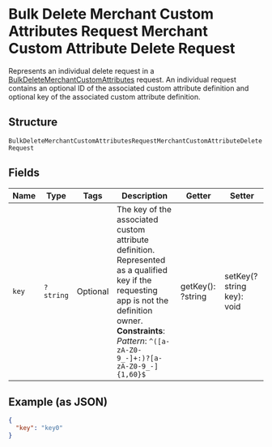 
# Bulk Delete Merchant Custom Attributes Request Merchant Custom Attribute Delete Request

Represents an individual delete request in a [BulkDeleteMerchantCustomAttributes](../../doc/apis/merchant-custom-attributes.md#bulk-delete-merchant-custom-attributes)
request. An individual request contains an optional ID of the associated custom attribute definition
and optional key of the associated custom attribute definition.

## Structure

`BulkDeleteMerchantCustomAttributesRequestMerchantCustomAttributeDeleteRequest`

## Fields

| Name | Type | Tags | Description | Getter | Setter |
|  --- | --- | --- | --- | --- | --- |
| `key` | `?string` | Optional | The key of the associated custom attribute definition.<br>Represented as a qualified key if the requesting app is not the definition owner.<br>**Constraints**: *Pattern*: `^([a-zA-Z0-9_-]+:)?[a-zA-Z0-9_-]{1,60}$` | getKey(): ?string | setKey(?string key): void |

## Example (as JSON)

```json
{
  "key": "key0"
}
```

